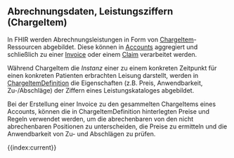 ## Abrechnungsdaten, Leistungsziffern (ChargeItem)

In FHIR werden Abrechnungsleistungen in Form von [ChargeItem](http://hl7.org/fhir/chargeitem.html)-Ressourcen abgebildet.
Diese können in [Accounts](http://hl7.org/fhir/account.html) aggregiert und schließlich zu einer [Invoice](http://hl7.org/fhir/invoice.html) oder einem [Claim](http://hl7.org/fhir/claim.html) verarbeitet werden.

Während ChargeItem die *Instanz* einer zu einem konkreten Zeitpunkt für einen konkreten Patienten erbrachten Leisung darstellt, werden in [ChargeItemDefinition](http://hl7.org/fhir/chargeitemdefinition.html) die Eigenschaften (z.B. Preis, Anwendbarkeit, Zu-/Abschläge) der Ziffern eines Leistungskataloges abgebildet. 

Bei der Erstellung einer Invoice zu den gesammelten ChargeItems eines Accounts, können die in ChargeItemDefinition hinterlegten Preise und Regeln verwendet werden, um die abrechenbaren von den nicht abrechenbaren Positionen zu unterscheiden, die Preise zu ermitteln und die Anwendbarkeit von Zu- und Abschlägen zu prüfen.

{{index:current}}